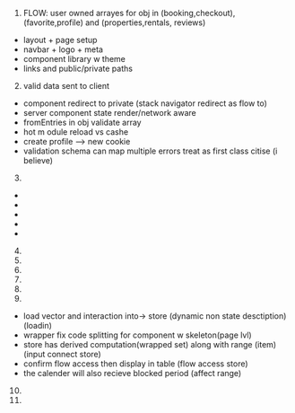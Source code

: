 1. FLOW: user owned arrayes for obj in (booking,checkout), (favorite,profile) and (properties,rentals, reviews)

- layout + page setup
- navbar + logo + meta
- component library w theme
- links and public/private paths

2. valid data sent to client

- component redirect to private (stack navigator redirect as flow to)
- server component state render/network aware
- fromEntries in obj validate array
- hot m odule reload vs cashe
- create profile --> new cookie
- validation schema can map multiple errors treat as first class citise (i believe)

3.

-
-
-
-
-

4.
5.
6.
7.
8.
9.

- load vector and interaction into-> store (dynamic non state desctiption)(loadin)
- wrapper fix code splitting for component w skeleton(page lvl)
- store has derived computation(wrapped set) along with range (item)(input connect store)
- confirm flow access then display in table (flow access store)
- the calender will also recieve blocked period (affect range)

10.
11.
